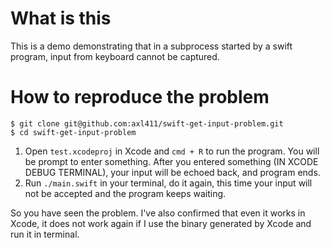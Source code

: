 # What is this

This is a demo demonstrating that in a subprocess started by a swift program, input from keyboard cannot be captured.

# How to reproduce the problem

```
$ git clone git@github.com:axl411/swift-get-input-problem.git
$ cd swift-get-input-problem
```

1. Open `test.xcodeproj` in Xcode and `cmd + R` to run the program. You will be prompt to enter something. After you entered something (IN XCODE DEBUG TERMINAL), your input will be echoed back, and program ends.
2. Run `./main.swift` in your terminal, do it again, this time your input will not be accepted and the program keeps waiting.

So you have seen the problem. I've also confirmed that even it works in Xcode, it does not work again if I use the binary generated by Xcode and run it in terminal.